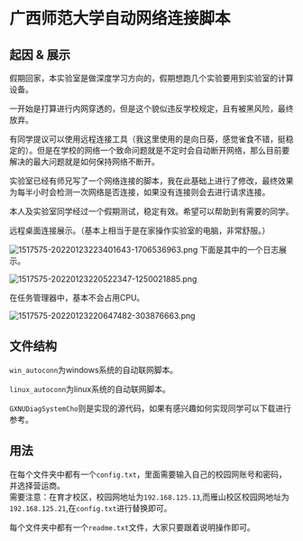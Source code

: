 # 广西师范大学自动网络连接脚本

## 起因 & 展示

假期回家，本实验室是做深度学习方向的，假期想跑几个实验要用到实验室的计算设备。

一开始是打算进行内网穿透的，但是这个貌似违反学校规定，且有被黑风险，最终放弃。

有同学提议可以使用远程连接工具（我这里使用的是向日葵，感觉雀食不错，挺稳定的）。但是在学校的网络一个致命问题就是不定时会自动断开网络，那么目前要解决的最大问题就是如何保持网络不断开。

实验室已经有师兄写了一个网络连接的脚本，我在此基础上进行了修改，最终效果为每半小时会检测一次网络是否连接，如果没有连接则会去进行请求连接。

本人及实验室同学经过一个假期测试，稳定有效。希望可以帮助到有需要的同学。


远程桌面连接展示。（基本上相当于是在家操作实验室的电脑，非常舒服。）

![1517575-20220123223401643-1706536963.png](https://s2.loli.net/2022/06/05/Pj9JAnzOMLkgHrV.png)
下面是其中的一个日志展示。

![1517575-20220123220522347-1250021885.png](https://s2.loli.net/2022/06/05/UWazBwX6IbOENZl.png)


在任务管理器中，基本不会占用CPU。

![1517575-20220123220647482-303876663.png](https://s2.loli.net/2022/06/05/ThVNfElYF9rgb3t.png)









## 文件结构

`win_autoconn`为windows系统的自动联网脚本。

`linux_autoconn`为linux系统的自动联网脚本。

`GXNUDiagSystemCho`则是实现的源代码，如果有感兴趣如何实现同学可以下载进行参考。





## 用法

在每个文件夹中都有一个`config.txt`，里面需要输入自己的校园网账号和密码，并选择营运商。   
需要注意：在育才校区，校园网地址为`192.168.125.13`,而雁山校区校园网地址为`192.168.125.21`,在`config.txt`进行替换即可。

每个文件夹中都有一个`readme.txt`文件，大家只要跟着说明操作即可。











